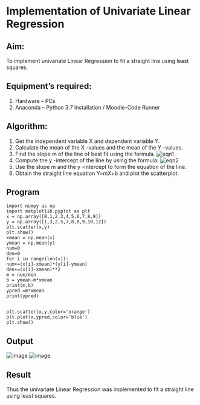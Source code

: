 # Implementation of Univariate Linear Regression
## Aim:
To implement univariate Linear Regression to fit a straight line using least squares.
## Equipment’s required:
1.	Hardware – PCs
2.	Anaconda – Python 3.7 Installation / Moodle-Code Runner
## Algorithm:
1.	Get the independent variable X and dependent variable Y.
2.	Calculate the mean of the X -values and the mean of the Y -values.
3.	Find the slope m of the line of best fit using the formula.
 ![eqn1](./eq1.jpg)
4.	Compute the y -intercept of the line by using the formula:
![eqn2](./eq2.jpg)  
5.	Use the slope m and the y -intercept to form the equation of the line.
6.	Obtain the straight line equation Y=mX+b and plot the scatterplot.
## Program
```
import numpy as np
import matplotlib.pyplot as plt
x = np.array([0,1,2,3,4,5,6,7,8,9])
y = np.array([1,3,2,5,7,8,8,9,10,12])
plt.scatter(x,y)
plt.show()
xmean = np.mean(x)
ymean = np.mean(y)
num=0
den=0
for i in range(len(x)):
num+=(x[i]-xmean)*(y[i]-ymean)
den+=(x[i]-xmean)**2
m = num/den
b = ymean-m*xmean
print(m,b)
ypred =m*xmean
print(ypred)


plt.scatter(x,y,color='orange')
plt.plot(x,ypred,color='blue')
plt.show()

```
## Output
![image](https://github.com/Harishragaventhira/Univariate-Linear-Regression/assets/145548269/c7d3c07a-714a-4f2a-94d2-06d024234d5e)
![image](https://github.com/Harishragaventhira/Univariate-Linear-Regression/assets/145548269/a67dd5ad-6da9-448c-a130-2297155ddce9)
## Result
Thus the univariate Linear Regression was implemented to fit a straight line using least squares.
